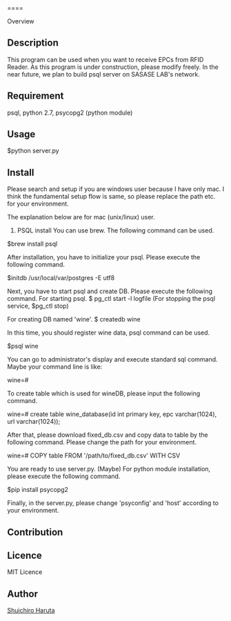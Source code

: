 
====

Overview

## Description
This program can be used when you want to receive EPCs from RFID Reader.
As this program is under construction, please modify freely.
In the near future, we plan to build psql server on SASASE LAB's network.

## Requirement
psql, python 2.7, psycopg2 (python module)

## Usage
$python server.py

## Install
Please search and setup if you are windows user because I have only mac.
I think the fundamental setup flow is same, so please replace the path etc. for your environment. 

The explanation below are for mac (unix/linux) user.

1. PSQL install
You can use brew. The following command can be used.

$brew install psql

After installation, you have to initialize your psql. Please execute the following command.

$initdb /usr/local/var/postgres -E utf8

Next, you have to start psql and create DB. Please execute the following command.
For starting psql.
$ pg_ctl start -l logfile
(For stopping the psql service, $pg_ctl stop)

For creating DB named 'wine'.
$ createdb wine

In this time, you should register wine data, psql command can be used.

$psql wine

You can go to administrator's display and execute standard sql command.
Maybe your command line is like:

wine=#

To create table which is used for wineDB, please input the following command.

wine=# create table wine_database(id int primary key, epc varchar(1024), url varchar(1024));

After that, please download fixed_db.csv and copy data to table by the following command. Please change the path for your environment.

wine=# COPY table FROM '/path/to/fixed_db.csv' WITH CSV

You are ready to use server.py. (Maybe)
For python module installation, please execute the following command. 

$pip install psycopg2

Finally, in the server.py, please change 'psyconfig' and 'host' according to your environment.

## Contribution

## Licence

MIT Licence

## Author

[Shuichiro Haruta](haruta@sasase.ics.keio.ac.jp)
